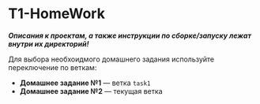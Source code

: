 # T1-HomeWork

***Описания к проектам, а также инструкции по сборке/запуску лежат внутри их директорий!***

Для выбора необхоидмого домашнего задания используйте переключение по веткам:
- **Домашнее задание №1** — ветка `task1`
- **Домашнее задание №2** — текущая ветка
